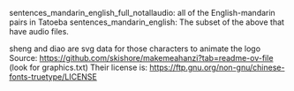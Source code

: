 
sentences_mandarin_english_full_notallaudio: all of the English-mandarin pairs in Tatoeba
sentences_mandarin_english: The subset of the above that have audio files.


sheng and diao are svg data for those characters to animate the logo
Source: https://github.com/skishore/makemeahanzi?tab=readme-ov-file
(look for graphics.txt)
Their license is: https://ftp.gnu.org/non-gnu/chinese-fonts-truetype/LICENSE


